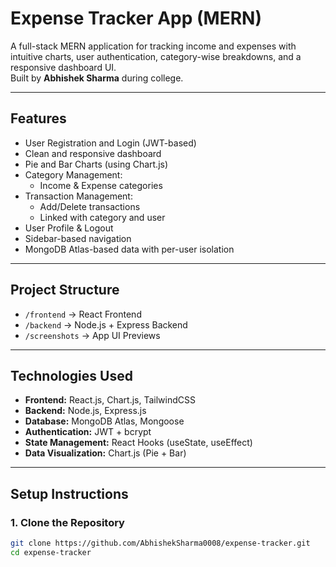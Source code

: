 # Expense Tracker App (MERN)

A full-stack MERN application for tracking income and expenses with intuitive charts, user authentication, category-wise breakdowns, and a responsive dashboard UI.  
Built by **Abhishek Sharma** during college.

---

## Features

- User Registration and Login (JWT-based)
- Clean and responsive dashboard
- Pie and Bar Charts (using Chart.js)
- Category Management:
  - Income & Expense categories
- Transaction Management:
  - Add/Delete transactions
  - Linked with category and user
- User Profile & Logout
- Sidebar-based navigation
- MongoDB Atlas-based data with per-user isolation

---

## Project Structure

- `/frontend` → React Frontend
- `/backend` → Node.js + Express Backend
- `/screenshots` → App UI Previews

---

## Technologies Used

- **Frontend:** React.js, Chart.js, TailwindCSS
- **Backend:** Node.js, Express.js
- **Database:** MongoDB Atlas, Mongoose
- **Authentication:** JWT + bcrypt
- **State Management:** React Hooks (useState, useEffect)
- **Data Visualization:** Chart.js (Pie + Bar)

---

## Setup Instructions

### 1. Clone the Repository
```bash
git clone https://github.com/AbhishekSharma0008/expense-tracker.git
cd expense-tracker
